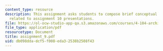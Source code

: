 ```yaml
---
content_type: resource
description: This assignment asks students to compose brief conceptual statements
  related to assignment 10 presentations.
file: https://ol-ocw-studio-app-qa.s3.amazonaws.com/courses/4-104-architecture-studio-intentions-spring-2005/db098ddadcf5f008eda32538b2508f43_assignment_9.pdf
file_type: application/pdf
resourcetype: Document
title: assignment_9.pdf
uid: db098dda-dcf5-f008-eda3-2538b2508f43
---
```

